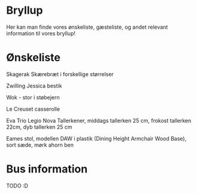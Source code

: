# Bryllup
Her kan man finde vores ønskeliste, gæsteliste, og andet relevant information til vores bryllup! 

# Ønskeliste
Skagerak Skærebræt i forskellige størrelser

Zwilling Jessica bestik

Wok - stor i støbejern

Le Creuset casserolle

Eva Trio Legio Nova Tallerkener, middags tallerken 25 cm, frokost tallerken 22cm, dyb tallerken 25 cm

Eames stol, modellen DAW i plastik (Dining Height Armchair Wood Base), sort sæde, mørk ahorn ben

# Bus information
TODO :D
